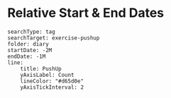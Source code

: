 # Relative Start & End Dates

```tracker
searchType: tag
searchTarget: exercise-pushup
folder: diary
startDate: -2M
endDate: -1M
line:
    title: PushUp
    yAxisLabel: Count
    lineColor: "#d65d0e"
    yAxisTickInterval: 2
```
